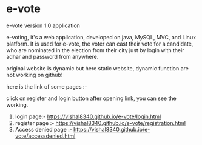 # e-vote
e-vote version 1.0 application

e-voting, it's a web application, developed on java, MySQL, MVC, and Linux platform. It is used for e-vote, the voter can cast their vote for a candidate, who are nominated in the election from their city just by login with their adhar and password from anywhere.

original website is dynamic but here static website, dynamic function are not working on github!

here is the link of some pages :-


click on register and login button after opening link, you can see the working.


1. login page:- https://vishal8340.github.io/e-vote/login.html
2. register page :- https://vishal8340.github.io/e-vote/registration.html
3. Access denied page :- https://vishal8340.github.io/e-vote/accessdenied.html
